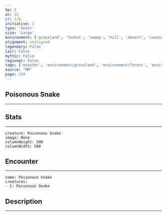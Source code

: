 ```yaml
---
hp: 2
ac: 12
cr: 1/8
initiative: 3
type: 'beast'    
size: 'Large'
environment: ['grassland', 'forest', 'swamp', 'hill', 'desert', 'coastal']
alignment: unaligned
legendary: False
lair: False
mythic: False
regional: False
tags: ['monster', 'environment/grassland', 'environment/forest', 'environment/swamp', 'environment/hill', 'environment/desert', 'environment/coastal']
source: "MM"
page: 334
---
```


## Poisonous Snake
---



## Stats
---

```statblock
creature: Poisonous Snake
image: None
columnHeight: 500
columnWidth: 500
```

## Encounter
---

```encounter-table
name: Poisonous Snake
creatures:
- 1: Poisonous Snake
```

## Description
---





